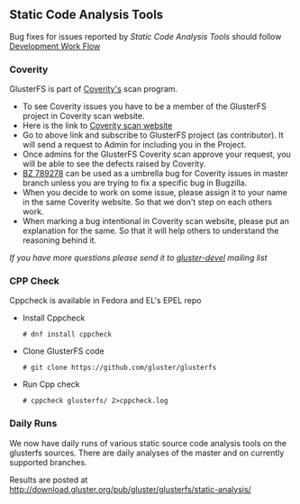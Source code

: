 Static Code Analysis Tools
--------------------------

Bug fixes for issues reported by *Static Code Analysis Tools* should
follow [Development Work Flow](./Development-Workflow.md)

### Coverity

GlusterFS is part of [Coverity's](https://scan.coverity.com/) scan
program.

-   To see Coverity issues you have to be a member of the GlusterFS
    project in Coverity scan website.
-   Here is the link to [Coverity scan
    website](https://scan.coverity.com/projects/987)
-   Go to above link and subscribe to GlusterFS project (as
    contributor). It will send a request to Admin for including you in
    the Project.
-   Once admins for the GlusterFS Coverity scan approve your request,
    you will be able to see the defects raised by Coverity.
-   [BZ 789278](https://bugzilla.redhat.com/show_bug.cgi?id=789278)
    can be used as a umbrella bug for Coverity issues in master
    branch unless you are trying to fix a specific bug in Bugzilla.
-   When you decide to work on some issue, please assign it to your name
    in the same Coverity website. So that we don't step on each others
    work.
-   When marking a bug intentional in Coverity scan website, please put
    an explanation for the same. So that it will help others to
    understand the reasoning behind it.

*If you have more questions please send it to
[gluster-devel](https://lists.gluster.org/mailman/listinfo/gluster-devel) mailing
list*

### CPP Check

Cppcheck is available in Fedora and EL's EPEL repo

-   Install Cppcheck

        # dnf install cppcheck

-   Clone GlusterFS code

        # git clone https://github.com/gluster/glusterfs

-   Run Cpp check

        # cppcheck glusterfs/ 2>cppcheck.log


### Daily Runs

We now have daily runs of various static source code analysis tools on
the glusterfs sources. There are daily analyses of the master and 
on currently supported branches.

Results are posted at
<http://download.gluster.org/pub/gluster/glusterfs/static-analysis/>
